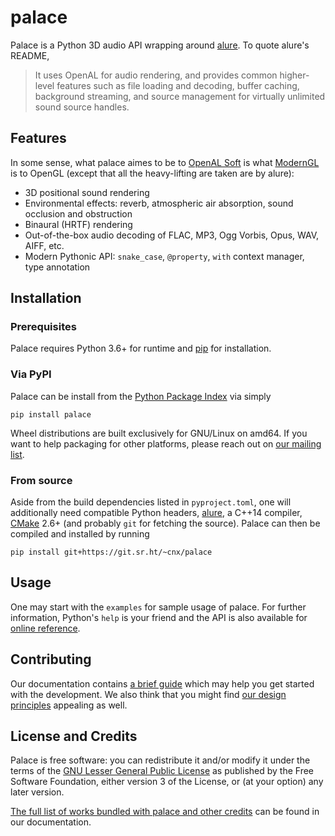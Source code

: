 # palace
Palace is a Python 3D audio API wrapping around [alure].
To quote alure's README,

> It uses OpenAL for audio rendering, and provides common higher-level features
> such as file loading and decoding, buffer caching, background streaming,
> and source management for virtually unlimited sound source handles.

## Features
In some sense, what palace aimes to be to [OpenAL Soft] is what [ModernGL]
is to OpenGL (except that all the heavy-lifting are taken are by alure):

* 3D positional sound rendering
* Environmental effects: reverb, atmospheric air absorption,
  sound occlusion and obstruction
* Binaural (HRTF) rendering
* Out-of-the-box audio decoding of FLAC, MP3, Ogg Vorbis, Opus, WAV, AIFF, etc.
* Modern Pythonic API: `snake_case`, `@property`, `with` context manager,
  type annotation

## Installation
### Prerequisites
Palace requires Python 3.6+ for runtime and [pip] for installation.

### Via PyPI
Palace can be install from the [Python Package Index][PyPI] via simply

    pip install palace

Wheel distributions are built exclusively for GNU/Linux on amd64.
If you want to help packaging for other platforms, please reach out
on [our mailing list][list].

### From source
Aside from the build dependencies listed in `pyproject.toml`, one will
additionally need compatible Python headers, [alure], a C++14 compiler,
[CMake] 2.6+ (and probably `git` for fetching the source).
Palace can then be compiled and installed by running

    pip install git+https://git.sr.ht/~cnx/palace

## Usage
One may start with the `examples` for sample usage of palace.
For further information, Python's `help` is your friend and
the API is also available for [online reference][API].

## Contributing
Our documentation contains [a brief guide][contrib] which may help you
get started with the development.  We also think that you might find
[our design principles][design] appealing as well.

## License and Credits
Palace is free software: you can redistribute it and/or modify it
under the terms of the [GNU Lesser General Public License][LGPLv3+]
as published by the Free Software Foundation, either version 3
of the License, or (at your option) any later version.

[The full list of works bundled with palace and other credits][copying]
can be found in our documentation.

[alure]: https://github.com/kcat/alure
[OpenAL Soft]: https://kcat.strangesoft.net/openal.html
[ModernGL]: https://github.com/moderngl/moderngl
[Cython]: https://cython.org/
[pip]: https://pip.pypa.io/en/latest/
[PyPI]: https://pypi.org/project/palace/
[CMake]: https://cmake.org/
[list]: https://lists.sr.ht/~cnx/palace
[API]: https://mcsinyx.gitlab.io/palace/reference.html
[contrib]: https://mcsinyx.gitlab.io/palace/contributing.html
[design]: https://mcsinyx.gitlab.io/palace/design.html
[LGPLv3+]: https://www.gnu.org/licenses/lgpl-3.0.en.html
[copying]: https://mcsinyx.gitlab.io/palace/copying.html

